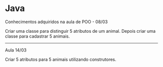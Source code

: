 # Java
Conhecimentos adquiridos na aula de POO - 08/03

Criar uma classe para distinguir 5 atributos de um animal. 
Depois criar uma classe para cadastrar 5 animais.

-------------------------------------------------------------

Aula 14/03

Criar 5 atributos para 5 animais utilizando construtores.

